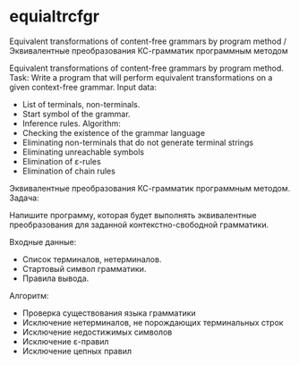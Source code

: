 # equialtrcfgr
Equivalent transformations of content-free grammars by program method / Эквивалентные преобразования КС-грамматик программным методом

Equivalent transformations of content-free grammars by program method.
Task: 
Write a program that will perform equivalent transformations on a given context-free grammar.
Input data:
- List of terminals, non-terminals.
- Start symbol of the grammar.
- Inference rules.
Algorithm:
- Checking the existence of the grammar language
- Eliminating non-terminals that do not generate terminal strings
- Eliminating unreachable symbols
- Elimination of ε-rules
- Elimination of chain rules


Эквивалентные преобразования КС-грамматик программным методом.
Задача:

Напишите программу, которая будет выполнять эквивалентные преобразования для заданной контекстно-свободной грамматики.

Входные данные:

- Список терминалов, нетерминалов.
- Стартовый символ грамматики.
- Правила вывода.

Алгоритм:

- Проверка существования языка грамматики
- Исключение нетерминалов, не порождающих терминальных строк
- Исключение недостижимых символов
- Исключение ε-правил
- Исключение цепных правил 
